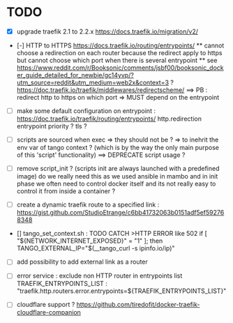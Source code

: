 #  TODO 

* [X] upgrade traefik 2.1 to 2.2.x https://docs.traefik.io/migration/v2/
* [-] HTTP to HTTPS https://docs.traefik.io/routing/entrypoints/ 
    ** cannot choose a redirection on each router because the redirect apply to https but cannot choose which port when there is several entrypoint
        ** see https://www.reddit.com/r/Booksonic/comments/jsbf00/booksonic_docker_guide_detailed_for_newbie/gc14yvp/?utm_source=reddit&utm_medium=web2x&context=3 ? https://doc.traefik.io/traefik/middlewares/redirectscheme/ ==> PB : redirect http to https on which port => MUST depend on the entrypoint

* [ ] make some default configuration on entrypoint : https://doc.traefik.io/traefik/routing/entrypoints/
        http.redirection entrypoint priority ?
        tls ?

* [ ] scripts are sourced when exec => they should not be ? => to inehrit the env var of tango context ? (which is by the way the only main purpose of this 'script' functionality) ==> DEPRECATE script usage ?

* [ ] remove script_init ? (scripts init are always launched with a predefined image) do we really need this as we used ansible in mambo and in init phase we often need to control docker itself and its not really easy to control it from inside a container ?

* [ ] create a dynamic traefik route to a specified link : https://gist.github.com/StudioEtrange/c6bb41732063b0151adf5ef592768348

* [] tango_set_context.sh : TODO CATCH >HTTP ERROR like 502
		if [ "${NETWORK_INTERNET_EXPOSED}" = "1" ]; then
			TANGO_EXTERNAL_IP="$(__tango_curl -s ipinfo.io/ip)"

* [ ] add possibility to add external link as a router

* [ ] error service : exclude non HTTP router in entrypoints list TRAEFIK_ENTRYPOINTS_LIST : "traefik.http.routers.error.entrypoints=${TRAEFIK_ENTRYPOINTS_LIST}"

* [ ] cloudflare support ? https://github.com/tiredofit/docker-traefik-cloudflare-companion